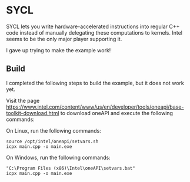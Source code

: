 # SYCL

SYCL lets you write hardware-accelerated instructions into regular C++ code instead of manually
delegating these computations to kernels. Intel seems to be the only major player supporting it.

I gave up trying to make the example work!


## Build

I completed the following steps to build the example, but it does not work yet.

Visit the page https://www.intel.com/content/www/us/en/developer/tools/oneapi/base-toolkit-download.html
to download oneAPI and execute the following commands:

On Linux, run the following commands:

```
source /opt/intel/oneapi/setvars.sh
icpx main.cpp -o main.exe
```

On Windows, run the following commands:

```
"C:\Program Files (x86)\Intel\oneAPI\setvars.bat"
icpx main.cpp -o main.exe
```
